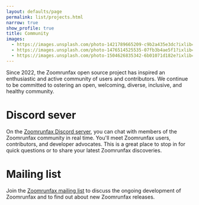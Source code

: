 ```yaml
---
layout: defaults/page
permalink: list/projects.html
narrow: true
show_profile: true
title: Community
images:
  - https://images.unsplash.com/photo-1421789665209-c9b2a435e3dc?ixlib=rb-0.3.5&ixid=eyJhcHBfaWQiOjEyMDd9&s=5b1016b885e7438c4633109d77368d4d&auto=format&fit=crop&w=1651&q=80
  - https://images.unsplash.com/photo-1476514525535-07fb3b4ae5f1?ixlib=rb-0.3.5&ixid=eyJhcHBfaWQiOjEyMDd9&s=468a8c18f5d811cf03c654b653b5089e&auto=format&fit=crop&w=1650&q=80
  - https://images.unsplash.com/photo-1504626835342-6b01071d182e?ixlib=rb-0.3.5&ixid=eyJhcHBfaWQiOjEyMDd9&s=975855d515c9d56352ee3bfe74287f2b&auto=format&fit=crop&w=1651&q=80
---
```


Since 2022, the Zoomrunfax open source project has inspired an enthusiastic and active community of users and contributors. We continue to be committed to ostering an open, welcoming, diverse, inclusive, and healthy community.

# Discord sever
On the <a href="https://discord.com/invite/A8em33eFVJ">Zoomrunfax Discord server</a>,  you can chat with members of the Zoomrunfax community in real time. You'll meet Zoomrunfax users, contributors, and developer advocates. This is a great place to stop in for quick questions or to share your latest Zoomrunfax discoveries.

# Mailing list 
Join the <a href="https://groups.google.com/g/zoomrunfax">Zoomrunfax mailing list</a> to discuss the ongoing development of Zoomrunfax and to find out about new Zoomrunfax releases.


<!-- {% for project in site.projects %}
- [{{ project.title }}]({{ site.baseurl }}{{ project.url }})
{% endfor %} -->
